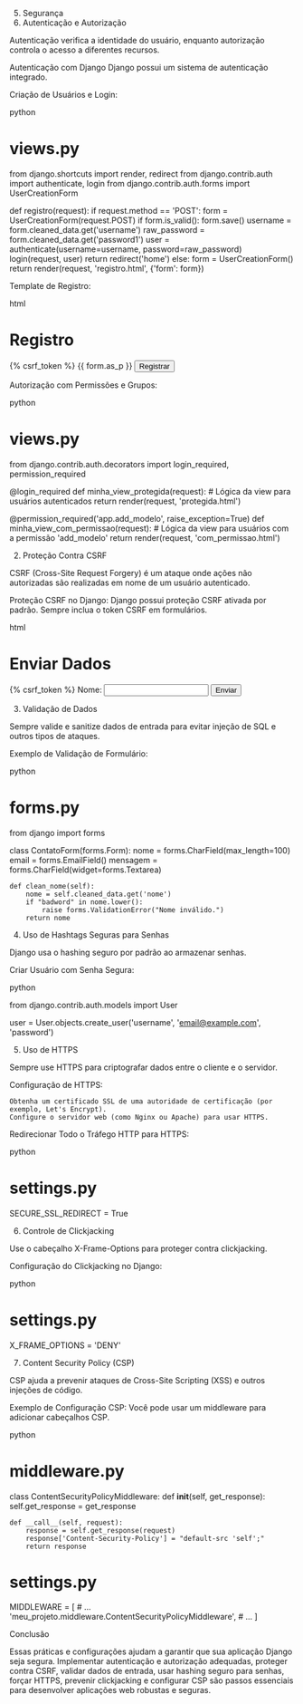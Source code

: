 5. Segurança
1. Autenticação e Autorização

Autenticação verifica a identidade do usuário, enquanto autorização controla o acesso a diferentes recursos.

Autenticação com Django
Django possui um sistema de autenticação integrado.

Criação de Usuários e Login:

python

# views.py
from django.shortcuts import render, redirect
from django.contrib.auth import authenticate, login
from django.contrib.auth.forms import UserCreationForm

def registro(request):
    if request.method == 'POST':
        form = UserCreationForm(request.POST)
        if form.is_valid():
            form.save()
            username = form.cleaned_data.get('username')
            raw_password = form.cleaned_data.get('password1')
            user = authenticate(username=username, password=raw_password)
            login(request, user)
            return redirect('home')
    else:
        form = UserCreationForm()
    return render(request, 'registro.html', {'form': form})

Template de Registro:

html

<!-- templates/registro.html -->
<!DOCTYPE html>
<html>
<head>
    <title>Registro</title>
</head>
<body>
    <h1>Registro</h1>
    <form method="post">
        {% csrf_token %}
        {{ form.as_p }}
        <button type="submit">Registrar</button>
    </form>
</body>
</html>

Autorização com Permissões e Grupos:

python

# views.py
from django.contrib.auth.decorators import login_required, permission_required

@login_required
def minha_view_protegida(request):
    # Lógica da view para usuários autenticados
    return render(request, 'protegida.html')

@permission_required('app.add_modelo', raise_exception=True)
def minha_view_com_permissao(request):
    # Lógica da view para usuários com a permissão 'add_modelo'
    return render(request, 'com_permissao.html')

2. Proteção Contra CSRF

CSRF (Cross-Site Request Forgery) é um ataque onde ações não autorizadas são realizadas em nome de um usuário autenticado.

Proteção CSRF no Django:
Django possui proteção CSRF ativada por padrão. Sempre inclua o token CSRF em formulários.

html

<!-- templates/formulario.html -->
<!DOCTYPE html>
<html>
<head>
    <title>Formulário Seguro</title>
</head>
<body>
    <h1>Enviar Dados</h1>
    <form method="post">
        {% csrf_token %}
        <label for="nome">Nome:</label>
        <input type="text" id="nome" name="nome">
        <button type="submit">Enviar</button>
    </form>
</body>
</html>

3. Validação de Dados

Sempre valide e sanitize dados de entrada para evitar injeção de SQL e outros tipos de ataques.

Exemplo de Validação de Formulário:

python

# forms.py
from django import forms

class ContatoForm(forms.Form):
    nome = forms.CharField(max_length=100)
    email = forms.EmailField()
    mensagem = forms.CharField(widget=forms.Textarea)

    def clean_nome(self):
        nome = self.cleaned_data.get('nome')
        if "badword" in nome.lower():
            raise forms.ValidationError("Nome inválido.")
        return nome

4. Uso de Hashtags Seguras para Senhas

Django usa o hashing seguro por padrão ao armazenar senhas.

Criar Usuário com Senha Segura:

python

from django.contrib.auth.models import User

user = User.objects.create_user('username', 'email@example.com', 'password')

5. Uso de HTTPS

Sempre use HTTPS para criptografar dados entre o cliente e o servidor.

Configuração de HTTPS:

    Obtenha um certificado SSL de uma autoridade de certificação (por exemplo, Let's Encrypt).
    Configure o servidor web (como Nginx ou Apache) para usar HTTPS.

Redirecionar Todo o Tráfego HTTP para HTTPS:

python

# settings.py
SECURE_SSL_REDIRECT = True

6. Controle de Clickjacking

Use o cabeçalho X-Frame-Options para proteger contra clickjacking.

Configuração do Clickjacking no Django:

python

# settings.py
X_FRAME_OPTIONS = 'DENY'

7. Content Security Policy (CSP)

CSP ajuda a prevenir ataques de Cross-Site Scripting (XSS) e outros injeções de código.

Exemplo de Configuração CSP:
Você pode usar um middleware para adicionar cabeçalhos CSP.

python

# middleware.py
class ContentSecurityPolicyMiddleware:
    def __init__(self, get_response):
        self.get_response = get_response

    def __call__(self, request):
        response = self.get_response(request)
        response['Content-Security-Policy'] = "default-src 'self';"
        return response

# settings.py
MIDDLEWARE = [
    # ...
    'meu_projeto.middleware.ContentSecurityPolicyMiddleware',
    # ...
]

Conclusão

Essas práticas e configurações ajudam a garantir que sua aplicação Django seja segura. Implementar autenticação e autorização adequadas, proteger contra CSRF, validar dados de entrada, usar hashing seguro para senhas, forçar HTTPS, prevenir clickjacking e configurar CSP são passos essenciais para desenvolver aplicações web robustas e seguras.
